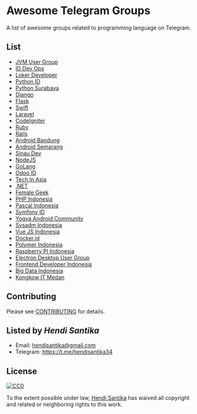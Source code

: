 # Awesome Telegram Groups

A list of awesome groups related to programming language on Telegram.

## List

* [JVM User Group](https://t.me/JVMUserGroup)
* [ID Dev Ops](https://t.me/IDDevOps)
* [Loker Developer](https://t.me/LokerDeveloper)
* [Python ID](https://t.me/pythonID)
* [Python Surabaya](https://t.me/surabayadotpy)
* [Django](https://t.me/DjangoID)
* [Flask](https://t.me/flaskid)
* [Swift](https://t.me/swiftID)
* [Laravel](https://t.me/laravelindonesia)
* [CodeIgniter](https://t.me/codeigniterindonesia)
* [Ruby](https://t.me/RubyID)
* [Rails](https://t.me/RailsID)
* [Android Bandung](https://t.me/androidDevBdg)
* [Android Semarang](https://t.me/AndroidSemarang)
* [Sinau Dev](https://t.me/sinaudev)
* [NodeJS](https://t.me/nodejsid)
* [GoLang](https://t.me/golangID)
* [Odoo ID](https://t.me/odooindonesia)
* [Tech In Asia](https://t.me/TIAdevcommunity)
* [.NET](https://t.me/dotnetusergroup)
* [Female Geek](https://t.me/kulgramfg)
* [PHP Indonesia](https://t.me/PHPIDforStudent)
* [Pascal Indonesia](https://t.me/PascalID)
* [Symfony ID](https://t.me/symfonyid)
* [Yogya Android Community]( https://t.me/YogyakartaAndroidComunity)
* [Sysadm Indonesia](https://t.me/idsysadm)
* [Vue JS Indonesia](https://t.me/vuejsid)
* [Docker.id](https://t.me/dockerid)
* [Polymer Indonesia](https://t.me/polymer_id)
* [Raspberry PI Indonesia](https://t.me/raspberrypi_id)
* [Electron Desktop User Group](https://t.me/electronatom)
* [Frontend Developer Indonesia](https://t.me/FrontEndID)
* [Big Data Indonesia](https://t.me/bigdataID)
* [Kongkow IT Medan](https://t.me/kongkowITMedan)

## Contributing
Please see [CONTRIBUTING](CONTRIBUTING.md) for details.

## Listed by *Hendi Santika*
- Email: hendisantika@gmail.com
- Telegram: https://t.me/hendisantika34

## License

[![CC0](https://i.creativecommons.org/p/zero/1.0/88x31.png)](https://creativecommons.org/publicdomain/zero/1.0/)

To the extent possible under law, [Hendi Santika](https://github.com/hendisantika) has waived all copyright and related or neighboring rights to this work.
